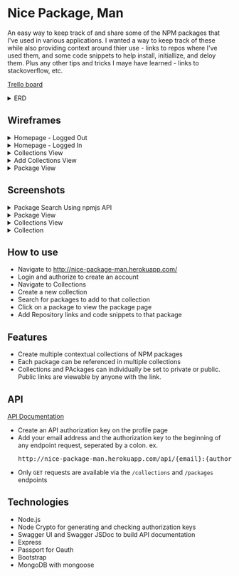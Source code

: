 # Nice Package, Man

An easy way to keep track of and share some of the NPM packages that I've used in various applications. I wanted a way to keep track of these while also providing context around thier use - links to repos where I've used them, and some code snippets to help install, initiallize, and deloy them. Plus any other tips and tricks I maye have learned - links to stackoverflow, etc.

<a href="https://trello.com/b/H21RGUZg/nice-package-man">Trello board</a>

<details>
<summary>ERD</summary>
<img src="Planning/NPM-ERD.png">ERD</a>
</details>

## Wireframes

<details>
<summary>Homepage - Logged Out</summary>
<img src="Planning/Homepage-Logged-Out.png">
</details>
<details>
<summary>Homepage - Logged In</summary>
<img src="Planning/Homepage-Logged-In.png">
</details>
<details>
<summary>Collections View</summary>
<img src="Planning/Collections-View.png">
</details>
<details>
<summary>Add Collections View</summary>
<img src="Planning/Add-Collection-View.png">
</details>
<details>
<summary>Package View</summary>
<img src="Planning/Package-View.png">
</details>

## Screenshots

<details>
<summary>Package Search Using npmjs API</summary>
<img src="public/images/search2.png">
</details>
<details>
<summary>Package View</summary>
<img src="public/images/package2.png">
</details>
<details>
<summary>Collections View</summary>
<img src="public/images/collection2.png">
</details>
<details>
<summary>Collection</summary>
<img src="public/images/collections2.png">
</details>

## How to use

- Navigate to <a href="http://nice-package-man.herokuapp.com/" target="_blank">http://nice-package-man.herokuapp.com/</a>
- Login and authorize to create an account
- Navigate to Collections
- Create a new collection
- Search for packages to add to that collection
- Click on a package to view the package page
- Add Repository links and code snippets to that package

## Features

- Create multiple contextual collections of NPM packages
- Each package can be referenced in multiple collections
- Collections and PAckages can individually be set to private or public. Public links are viewable by anyone with the link.

## API

<a href="https://nice-package-man.herokuapp.com/api-docs" target="_blank">API Documentation</a>

- Create an API authorization key on the profile page
- Add your email address and the authorization key to the beginning of any endpoint request, seperated by a colon. ex.
  <pre>http://nice-package-man.herokuapp.com/api/{email}:{authorizationkey}/collections</pre>
- Only `GET` requests are available via the `/collections` and `/packages` endpoints

## Technologies

- Node.js
- Node Crypto for generating and checking authorization keys
- Swagger UI and Swagger JSDoc to build API documentation
- Express
- Passport for Oauth
- Bootstrap
- MongoDB with mongoose
